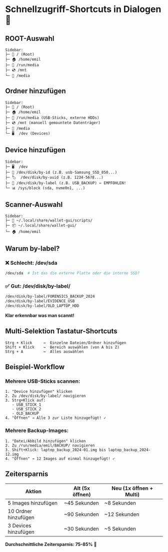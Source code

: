 # Schnellzugriff-Shortcuts in Dialogen 🎯

## ROOT-Auswahl
```
Sidebar:
├─ 📁 / (Root)
├─ 🏠 /home/emil
├─ 💾 /run/media
├─ 💿 /mnt
└─ 📀 /media
```

## Ordner hinzufügen
```
Sidebar:
├─ 📁 / (Root)
├─ 🏠 /home/emil
├─ 💾 /run/media (USB-Sticks, externe HDDs)
├─ 💿 /mnt (manuell gemountete Datenträger)
├─ 📀 /media
└─ 🖥️  /dev (Devices)
```

## Device hinzufügen
```
Sidebar:
├─ 🖥️  /dev
├─ 🔗 /dev/disk/by-id (z.B. usb-Samsung_SSD_850...)
├─ 🏷️  /dev/disk/by-uuid (z.B. 1234-5678...)
├─ 📛 /dev/disk/by-label (z.B. USB_BACKUP) ← EMPFOHLEN!
└─ 📊 /sys/block (sda, nvme0n1, ...)
```

## Scanner-Auswahl
```
Sidebar:
├─ 🔬 ~/.local/share/wallet-gui/scripts/
├─ 📦 ~/.local/share/wallet-gui/
└─ 🏠 /home/emil
```

## Warum by-label?

### ❌ Schlecht: /dev/sda
```bash
/dev/sda  # Ist das die externe Platte oder die interne SSD?
```

### ✅ Gut: /dev/disk/by-label/
```bash
/dev/disk/by-label/FORENSICS_BACKUP_2024
/dev/disk/by-label/EVIDENCE_USB
/dev/disk/by-label/OLD_LAPTOP_HDD
```

**Klar erkennbar was man scannt!**

## Multi-Selektion Tastatur-Shortcuts

```
Strg + Klick     →  Einzelne Dateien/Ordner hinzufügen
Shift + Klick    →  Bereich auswählen (von A bis Z)
Strg + A         →  Alles auswählen
```

## Beispiel-Workflow

### Mehrere USB-Sticks scannen:
```
1. "Device hinzufügen" klicken
2. Zu /dev/disk/by-label/ navigieren
3. Strg+Klick auf:
   - USB_STICK_1
   - USB_STICK_2
   - OLD_BACKUP
4. "Öffnen" → Alle 3 zur Liste hinzugefügt! ✓
```

### Mehrere Backup-Images:
```
1. "Datei/Abbild hinzufügen" klicken
2. Zu /run/media/emil/BACKUP/ navigieren
3. Shift+Klick: laptop_backup_2024-01.img bis laptop_backup_2024-12.img
4. "Öffnen" → 12 Images auf einmal hinzugefügt! ✓
```

## Zeitersparnis

| Aktion | Alt (5x öffnen) | Neu (1x öffnen + Multi) |
|--------|-----------------|-------------------------|
| 5 Images hinzufügen | ~45 Sekunden | ~8 Sekunden |
| 10 Ordner hinzufügen | ~90 Sekunden | ~12 Sekunden |
| 3 Devices hinzufügen | ~30 Sekunden | ~5 Sekunden |

**Durchschnittliche Zeitersparnis: 75-85%** 🚀
